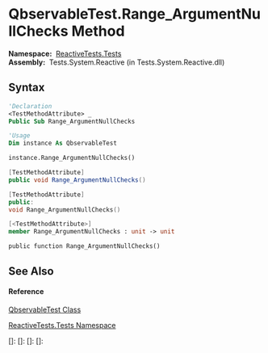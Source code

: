 # QbservableTest.Range\_ArgumentNullChecks Method

**Namespace:**  [ReactiveTests.Tests](ReactiveTests.Tests\ReactiveTests.Tests.md)  
**Assembly:**  Tests.System.Reactive (in Tests.System.Reactive.dll)

## Syntax

```vb
'Declaration
<TestMethodAttribute> _
Public Sub Range_ArgumentNullChecks
```

```vb
'Usage
Dim instance As QbservableTest

instance.Range_ArgumentNullChecks()
```

```csharp
[TestMethodAttribute]
public void Range_ArgumentNullChecks()
```

```c++
[TestMethodAttribute]
public:
void Range_ArgumentNullChecks()
```

```fsharp
[<TestMethodAttribute>]
member Range_ArgumentNullChecks : unit -> unit 
```

```jscript
public function Range_ArgumentNullChecks()
```

## See Also

#### Reference

[QbservableTest Class](QbservableTest\QbservableTest.md)

[ReactiveTests.Tests Namespace](ReactiveTests.Tests\ReactiveTests.Tests.md)

[]: 
[]: 
[]: 
[]: 